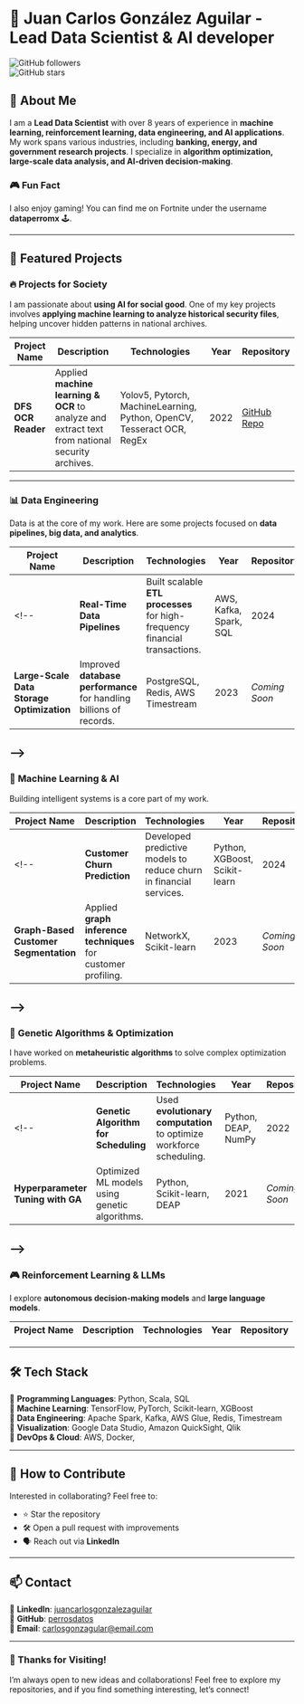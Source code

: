 # 🚀 Juan Carlos González Aguilar - Lead Data Scientist & AI developer  
![GitHub followers](https://img.shields.io/github/followers/perrosdatos?style=social)  
![GitHub stars](https://img.shields.io/github/stars/perrosdatos?style=social)  

## 👋 About Me  
I am a **Lead Data Scientist** with over 8 years of experience in **machine learning, reinforcement learning, data engineering, and AI applications**. My work spans various industries, including **banking, energy, and government research projects**. I specialize in **algorithm optimization, large-scale data analysis, and AI-driven decision-making**.  

### 🎮 Fun Fact  
I also enjoy gaming! You can find me on Fortnite under the username **dataperromx** 🕹️.  

---

## 📂 Featured Projects  

### 🔥 **Projects for Society**  
I am passionate about **using AI for social good**. One of my key projects involves **applying machine learning to analyze historical security files**, helping uncover hidden patterns in national archives.  

| Project Name | Description | Technologies | Year | Repository |
|-------------|-------------|-------------|------|------------|
| **DFS OCR Reader** | Applied **machine learning & OCR** to analyze and extract text from national security archives. | Yolov5, Pytorch, MachineLearning, Python, OpenCV, Tesseract OCR, RegEx | 2022 | [GitHub Repo](https://github.com/perrosdatos/files_dfs_ocr_reader) |
<!--
| **Justice AI** | AI-driven approach to identify missing persons through **image processing & NLP**. | Python, NLP, TensorFlow, OpenCV | 2023 | *Coming Soon* |
| **Predictive Policing** | Analyzed criminal activity trends using **time-series forecasting & reinforcement learning**. | Python, TensorFlow, Time-Series | 2022 | *Coming Soon* |
-->
---

### 📊 **Data Engineering**  
Data is at the core of my work. Here are some projects focused on **data pipelines, big data, and analytics**.

| Project Name | Description | Technologies | Year | Repository |
|-------------|-------------|-------------|------|------------|
<!--| **Real-Time Data Pipelines** | Built scalable **ETL processes** for high-frequency financial transactions. | AWS, Kafka, Spark, SQL | 2024 | *Coming Soon* |
| **Large-Scale Data Storage Optimization** | Improved **database performance** for handling billions of records. | PostgreSQL, Redis, AWS Timestream | 2023 | *Coming Soon* |
-->
---

### 🤖 **Machine Learning & AI**  
Building intelligent systems is a core part of my work.

| Project Name | Description | Technologies | Year | Repository |
|-------------|-------------|-------------|------|------------|
<!--| **Customer Churn Prediction** | Developed predictive models to reduce churn in financial services. | Python, XGBoost, Scikit-learn | 2024 | *Coming Soon* |
| **Graph-Based Customer Segmentation** | Applied **graph inference techniques** for customer profiling. | NetworkX, Scikit-learn | 2023 | *Coming Soon* |
-->
---

### 🧬 **Genetic Algorithms & Optimization**  
I have worked on **metaheuristic algorithms** to solve complex optimization problems.

| Project Name | Description | Technologies | Year | Repository |
|-------------|-------------|-------------|------|------------|
<!--| **Genetic Algorithm for Scheduling** | Used **evolutionary computation** to optimize workforce scheduling. | Python, DEAP, NumPy | 2022 | *Coming Soon* |
| **Hyperparameter Tuning with GA** | Optimized ML models using genetic algorithms. | Python, Scikit-learn, DEAP | 2021 | *Coming Soon* |
-->
---

### 🎮 **Reinforcement Learning & LLMs**  
I explore **autonomous decision-making models** and **large language models**.

| Project Name | Description | Technologies | Year | Repository |
|-------------|-------------|-------------|------|------------|
<!--
| **RL for Energy Optimization** | Applied **Deep Q-Learning** to optimize energy grid usage. | TensorFlow, RLlib | 2023 | *Coming Soon* |
| **Custom LLM for Financial Analysis** | Developed a domain-specific **large language model** for financial insights. | Python, Hugging Face, PyTorch | 2024 | *Coming Soon* |
-->
---

## 🛠️ Tech Stack  
🔹 **Programming Languages**: Python, Scala, SQL  
🔹 **Machine Learning**: TensorFlow, PyTorch, Scikit-learn, XGBoost  
🔹 **Data Engineering**: Apache Spark, Kafka, AWS Glue, Redis, Timestream  
🔹 **Visualization**: Google Data Studio, Amazon QuickSight, Qlik  
🔹 **DevOps & Cloud**: AWS, Docker,  

---

## 🤝 How to Contribute  
Interested in collaborating? Feel free to:
- ⭐ Star the repository
- 🛠️ Open a pull request with improvements
- 🗣️ Reach out via **LinkedIn**

---

## 📫 Contact  
📌 **LinkedIn**: [juancarlosgonzalezaguilar](https://linkedin.com/in/juancarlosgonzalezaguilar)  
📌 **GitHub**: [perrosdatos](https://github.com/perrosdatos)  
📌 **Email**: carlosgonzagular@email.com  

---

### 🚀 Thanks for Visiting!  
I’m always open to new ideas and collaborations! Feel free to explore my repositories, and if you find something interesting, let’s connect!
